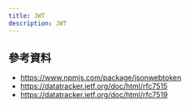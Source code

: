 ```yaml
---
title: JWT
description: JWT
---
```


<!-- JWT, JWS -->
<!-- JWT 格式: base64 header.base64 payload.signature of header + payload -->

## 參考資料

- https://www.npmjs.com/package/jsonwebtoken
- https://datatracker.ietf.org/doc/html/rfc7515
- https://datatracker.ietf.org/doc/html/rfc7519
